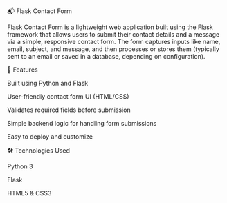 📬 Flask Contact Form

Flask Contact Form is a lightweight web application built using the Flask framework that allows users to submit their contact details and a message via a simple, responsive contact form. The form captures inputs like name, email, subject, and message, and then processes or stores them (typically sent to an email or saved in a database, depending on configuration).

🚀 Features

Built using Python and Flask

User-friendly contact form UI (HTML/CSS)

Validates required fields before submission

Simple backend logic for handling form submissions

Easy to deploy and customize

🛠️ Technologies Used

Python 3

Flask

HTML5 & CSS3
